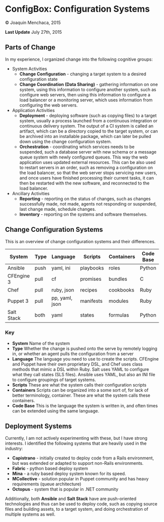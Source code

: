 # ConfigBox: Configuration Systems

© Joaquin Menchaca, 2015

**Last Update** July 27th, 2015

## Parts of Change

In my experience, I organized change into the following cognitive groups:

* System Activities
  * **Change Configuration** - changing a target system to a desired configuration state
  * **Change Coordination (Data Sharing)** - gathering information on one system, using this information to configure another system, such as configure web servers, then using this information to configure a load balancer or a monitoring server, which uses information from configuring the web servers.
* Application Activities
  * **Deployment** - deploying software (such as copying files) to a target system, usually a process launched from a continuous integration or continuous delivery system.  The output of a CI system is called an artifact, which can be a directory copied to the target system, or can be archived into an installable package, which can later be pulled down using the change configuration system.
  * **Orchestration** - coordinating which services needs to be suspended, such a database server with new schema or a message queue system with newly configured queues.  This way the web application uses updated external resources.   This can be also used to restart servers in an order, such as removing a configuration on the load balancer, so that the web server stops servicing new users, and once users have finished processing their current tasks, it can then be restarted with the new software, and reconnected to the load balancer.
* Ancillary Activities
  * **Reporting** - reporting on the status of changes, such as changes successfully made, not made, agents not responding or suspended, last change made, schedule changes.
  * **Inventory** - reporting on the systems and software themselves.

## Change Configuration Systems

This is an overview of change configuration systems and their differences.

System     | Type | Language | Scripts | Containers |  Code Base
---------- | -----| -------- | ------- | ---------- | ---------
Ansible    | push | yaml, ini | playbooks | roles | Python
CFEngine 3 | pull | cf   | promises | bundles | C
Chef       | pull | ruby, json | recipes | cookbooks | Ruby
Puppet 3   | pull | pp, yaml, json | manifests | modules | Ruby
Salt Stack | both | yaml | states | formulas | Python

### Key

* **System** Name of the system
* **Type** Whether the change is pushed onto the serve by remotely logging in, or whether an agent pulls the configuration from a server
* **Language** The language you need to use to create the scripts.  CFEngine and Puppet have their own proprietary DSL, and Chef uses class methods that mimic a DSL within Ruby.  Salt uses YAML to configure what they call states (SLS files).  Ansible uses YAML, but also an INI file to configure groupings of target systems.
* **Scripts** These are what the system calls their configuration scripts
* **Containers** Scripts can be organized into a some sort of, for lack of better terminology, container.  These are what the system calls these containers.
* **Code Base** This is the language the system is written in, and often times can be extended using the same language.

## Deployment Systems

Currently, I am not actively experimenting with these, but I have strong interests.  I identified the following systems that are heavily used in the industry:

* **Capistrano** - initially created to deploy code from a Rails environment, but was extended or adapted to support non-Rails environments.
* **Fabric** - python based deploy system
* **Mina** - a ruby based deploy system known for its speed.
* **MCollective** - solution popular in Puppet community and has heavy requirements (queue architecture)
* **Octopus** - system that is popular in .NET community

Additionally, both **Ansible** and **Salt Stack** have are push-oriented technologies and thus can be used to deploy code, such as copying source files and building assets, to a target system, and doing orchestration of multiple systems as well.
